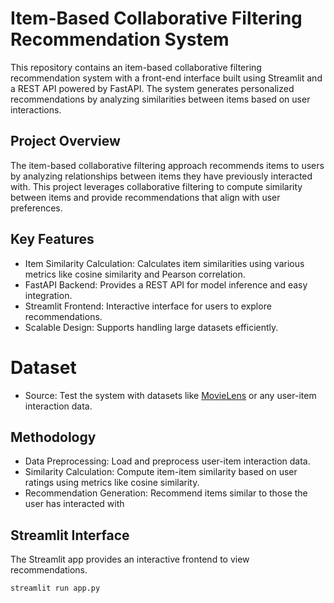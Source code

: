 # Item-Based Collaborative Filtering Recommendation System
This repository contains an item-based collaborative filtering recommendation system with a front-end interface built using Streamlit and a REST API powered by FastAPI. The system generates personalized recommendations by analyzing similarities between items based on user interactions.

## Project Overview
The item-based collaborative filtering approach recommends items to users by analyzing relationships between items they have previously interacted with. This project leverages collaborative filtering to compute similarity between items and provide recommendations that align with user preferences.

## Key Features
- Item Similarity Calculation: Calculates item similarities using various metrics like cosine similarity and Pearson correlation.
- FastAPI Backend: Provides a REST API for model inference and easy integration.
- Streamlit Frontend: Interactive interface for users to explore recommendations.
- Scalable Design: Supports handling large datasets efficiently.
# Dataset
- Source: Test the system with datasets like <a href="https://www.kaggle.com/datasets/grouplens/movielens-20m-dataset">MovieLens</a> or any user-item interaction data.
## Methodology
- Data Preprocessing: Load and preprocess user-item interaction data.
- Similarity Calculation: Compute item-item similarity based on user ratings using metrics like cosine similarity.
- Recommendation Generation: Recommend items similar to those the user has interacted with
## Streamlit Interface
The Streamlit app provides an interactive frontend to view recommendations.
```bash
streamlit run app.py
